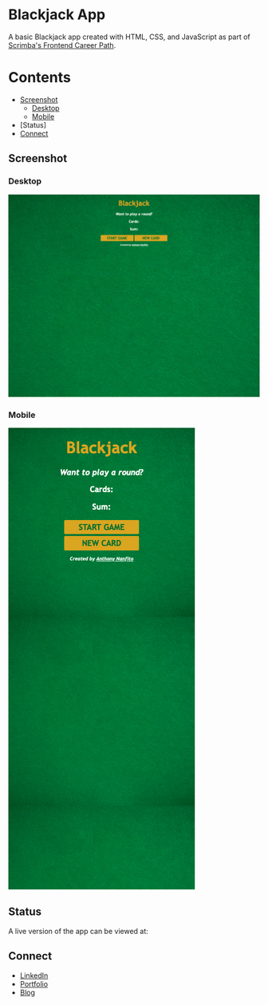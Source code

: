 # Blackjack App

A basic Blackjack app created with HTML, CSS, and JavaScript as part of [Scrimba's Frontend Career Path](https://scrimba.com/learn/frontend).

# Contents
- [Screenshot](#screenshot)
  - [Desktop](#desktop)
  - [Mobile](#mobile)
- [Status]
- [Connect](#connect)

## Screenshot

### Desktop 

![screenshot of desktop version](screenshot_desktop.png)

### Mobile

![screenshot of mobile version](screenshot_mobile.png)

## Status

A live version of the app can be viewed at: 

## Connect

- [LinkedIn](https://linkedin.com/in/anthonynanfito)
- [Portfolio](https://ananfito.github.io)
- [Blog](https://ananfito.hashnode.dev)
